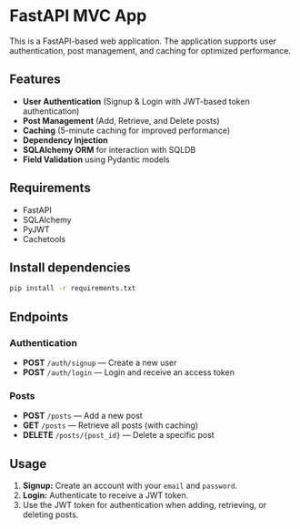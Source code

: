 # FastAPI MVC App

This is a FastAPI-based web application. The application supports user authentication, post management, and caching for optimized performance.

## Features

- **User Authentication** (Signup & Login with JWT-based token authentication)
- **Post Management** (Add, Retrieve, and Delete posts)
- **Caching** (5-minute caching for improved performance)
- **Dependency Injection**
- **SQLAlchemy ORM** for interaction with SQLDB
- **Field Validation** using Pydantic models

## Requirements

- FastAPI
- SQLAlchemy
- PyJWT
- Cachetools

## Install dependencies

```bash
pip install -r requirements.txt
```

## Endpoints

### Authentication

- **POST** `/auth/signup` — Create a new user
- **POST** `/auth/login` — Login and receive an access token

### Posts

- **POST** `/posts` — Add a new post
- **GET** `/posts` — Retrieve all posts (with caching)
- **DELETE** `/posts/{post_id}` — Delete a specific post

## Usage

1. **Signup:** Create an account with your `email` and `password`.
2. **Login:** Authenticate to receive a JWT token.
3. Use the JWT token for authentication when adding, retrieving, or deleting posts.
